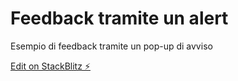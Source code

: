 # Feedback tramite un alert

Esempio di feedback tramite un pop-up di avviso

[Edit on StackBlitz ⚡️](https://stackblitz.com/edit/js-sswhallo)
